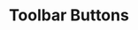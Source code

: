 ---
layout: draft
title: Toolbar Buttons
title_nav: Toolbar Buttons
description: This section shows you how to add a custom button to the Tiny 5.0 toolbar.
keywords: toolbar toolbarbuttons buttons toolbarbuttonsapi
---